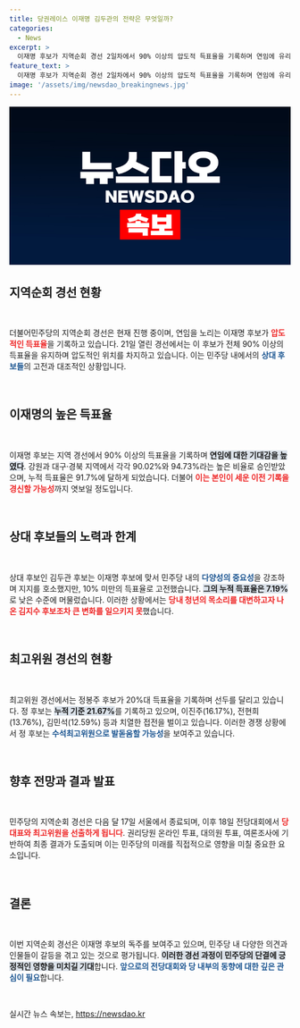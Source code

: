 ```yaml
---
title: 당권레이스 이재명 김두관의 전략은 무엇일까?
categories:
  - News
excerpt: >
  이재명 후보가 지역순회 경선 2일차에서 90% 이상의 압도적 득표율을 기록하며 연임에 유리한 흐름을 보이고 있다. 김두관 후보는 민주당 내 다양성을 강조했지만, 10% 미만의 득표율에 그치며 고전하고 있다.
feature_text: >
  이재명 후보가 지역순회 경선 2일차에서 90% 이상의 압도적 득표율을 기록하며 연임에 유리한 흐름을 보이고 있다. 김두관 후보는 민주당 내 다양성을 강조했지만, 10% 미만의 득표율에 그치며 고전하고 있다.
image: '/assets/img/newsdao_breakingnews.jpg'
---
```


<p><img src="/assets/img/newsdao_breakingnews.jpg" alt="firstkoreanews 속보" /></p>

<h2 data-ke-size="size26">지역순회 경선 현황</h2>

<p data-ke-size="size16">&nbsp;</p>

<p>더불어민주당의 지역순회 경선은 현재 진행 중이며, 연임을 노리는 이재명 후보가 <b><span style="color: #ee2323;">압도적인 득표율</span></b>을 기록하고 있습니다. 21일 열린 경선에서는 이 후보가 전체 90% 이상의 득표율을 유지하며 압도적인 위치를 차지하고 있습니다. 이는 민주당 내에서의 <b><span style="color: #1a5490;">상대 후보들</span></b>의 고전과 대조적인 상황입니다. </p>

<p data-ke-size="size16">&nbsp;</p>

<h2 data-ke-size="size26">이재명의 높은 득표율</h2>

<p data-ke-size="size16">&nbsp;</p>

<p>이재명 후보는 지역 경선에서 90% 이상의 득표율을 기록하며 <b><span style="background-color: #21538527;">연임에 대한 기대감을 높였다</span></b>. 강원과 대구·경북 지역에서 각각 90.02%와 94.73%라는 높은 비율로 승인받았으며, 누적 득표율은 91.7%에 달하게 되었습니다. 더불어 <b><span style="color: #ee2323;">이는 본인이 세운 이전 기록을 경신할 가능성</span></b>까지 엿보일 정도입니다. </p>

<p data-ke-size="size16">&nbsp;</p>

<h2 data-ke-size="size26">상대 후보들의 노력과 한계</h2>

<p data-ke-size="size16">&nbsp;</p>

<p>상대 후보인 김두관 후보는 이재명 후보에 맞서 민주당 내의 <b><span style="color: #1a5490;">다양성의 중요성</span></b>을 강조하며 지지를 호소했지만, 10% 미만의 득표율로 고전했습니다. <b><span style="background-color: #21538527;">그의 누적 득표율은 7.19%</span></b>로 낮은 수준에 머물렀습니다. 이러한 상황에서는 <b><span style="color: #ee2323;">당내 청년의 목소리를 대변하고자 나온 김지수 후보조차 큰 변화를 일으키지 못</span></b>했습니다.</p>

<p data-ke-size="size16">&nbsp;</p>

<h2 data-ke-size="size26">최고위원 경선의 현황</h2>

<p data-ke-size="size16">&nbsp;</p>

<p>최고위원 경선에서는 정봉주 후보가 20%대 득표율을 기록하며 선두를 달리고 있습니다. 정 후보는 <b><span style="background-color: #21538527;">누적 기준 21.67%</span></b>를 기록하고 있으며, 이진주(16.17%), 전현희(13.76%), 김민석(12.59%) 등과 치열한 접전을 벌이고 있습니다. 이러한 경쟁 상황에서 정 후보는 <b><span style="color: #1a5490;">수석최고위원으로 발돋움할 가능성</span></b>을 보여주고 있습니다.</p>

<p data-ke-size="size16">&nbsp;</p>

<h2 data-ke-size="size26">향후 전망과 결과 발표</h2>

<p data-ke-size="size16">&nbsp;</p>

<p>민주당의 지역순회 경선은 다음 달 17일 서울에서 종료되며, 이후 18일 전당대회에서 <b><span style="color: #ee2323;">당대표와 최고위원을 선출하게 됩니다</span></b>. 권리당원 온라인 투표, 대의원 투표, 여론조사에 기반하여 최종 결과가 도출되며 이는 민주당의 미래를 직접적으로 영향을 미칠 중요한 요소입니다. </p>

<p data-ke-size="size16">&nbsp;</p>

<h2 data-ke-size="size26">결론</h2>

<p data-ke-size="size16">&nbsp;</p>

<p>이번 지역순회 경선은 이재명 후보의 독주를 보여주고 있으며, 민주당 내 다양한 의견과 인물들이 갈등을 겪고 있는 것으로 평가됩니다. <b><span style="background-color: #21538527;">이러한 경선 과정이 민주당의 단결에 긍정적인 영향을 미치길 기대</span></b>합니다. <b><span style="color: #1a5490;">앞으로의 전당대회와 당 내부의 동향에 대한 깊은 관심이 필요</span></b>합니다. </p>

<p data-ke-size="size16">&nbsp;</p>
실시간 뉴스 속보는, <a href="https://newsdao.kr" rel="dofollow">https://newsdao.kr</a>


